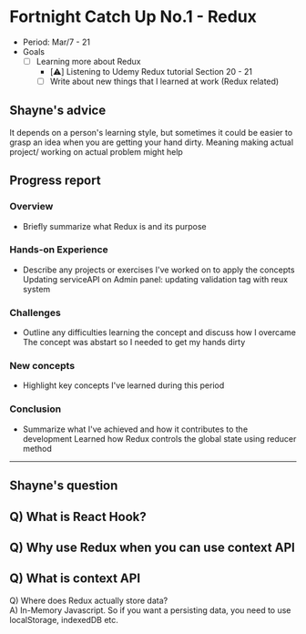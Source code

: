 # Fortnight Catch Up No.1 - Redux
- Period: Mar/7 - 21
- Goals
  - [ ] Learning more about Redux
    - [⚠️] Listening to Udemy Redux tutorial Section 20 - 21
    - [ ] Write about new things that I learned at work (Redux related)
       
## Shayne's advice
It depends on a person's learning style, but sometimes it could be easier to grasp an idea when you are getting your hand dirty. 
Meaning making actual project/ working on actual problem might help

## Progress report 
### Overview
- Briefly summarize what Redux is and its purpose
### Hands-on Experience
- Describe any projects or exercises I've worked on to apply the concepts
  Updating serviceAPI on Admin panel: updating validation tag with reux system
### Challenges
- Outline any difficulties learning the concept and discuss how I overcame
  The concept was abstart so I needed to get my hands dirty
### New concepts
- Highlight key concepts I've learned during this period
### Conclusion
- Summarize what I've achieved and how it contributes to the development
  Learned how Redux controls the global state using reducer method

---------------------------------
## Shayne's question  
  Q) What is React Hook?
  ----------------------
  Q) Why use Redux when you can use context API
  ----------------------
  Q) What is context API  
  ---------------------
  Q) Where does Redux actually store data?  
  A) In-Memory Javascript. So if you want a persisting data, you need to use localStorage, indexedDB etc. 
  
